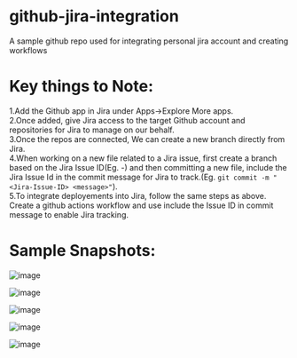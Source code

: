 # github-jira-integration
A sample github repo used for integrating personal jira account and creating workflows


# Key things to Note:
1.Add the Github app in Jira under Apps->Explore More apps.\
2.Once added, give Jira access to the target Github account and repositories for Jira to manage on our behalf.\
3.Once the repos are connected, We can create a new branch directly from Jira.\
4.When working on a new file related to a Jira issue, first create a branch based on the Jira Issue ID(Eg. <Jira-Issue-ID>-<Issue-Description>) and then committing a new file, include the Jira Issue Id in the commit message for Jira to track.(Eg. `git commit -m "<Jira-Issue-ID> <message>"`).\
5.To integrate deployements into Jira, follow the same steps as above. Create a github actions workflow and use include the  Issue ID in commit message to enable Jira tracking.

# Sample Snapshots:
![image](https://github.com/user-attachments/assets/851a6776-3f24-418a-9eb9-f6bfd5addcb5)

![image](https://github.com/user-attachments/assets/ff0a6120-11f9-446e-a775-785443aa6fca)

![image](https://github.com/user-attachments/assets/d863840b-a176-4a39-bccb-b3d6e99fdfbc)

![image](https://github.com/user-attachments/assets/6fe3b6d9-b29a-4164-8d3c-dd2bbcd9400c)

![image](https://github.com/user-attachments/assets/abaa5c70-7862-498d-8863-bfc88b3cd1af)
